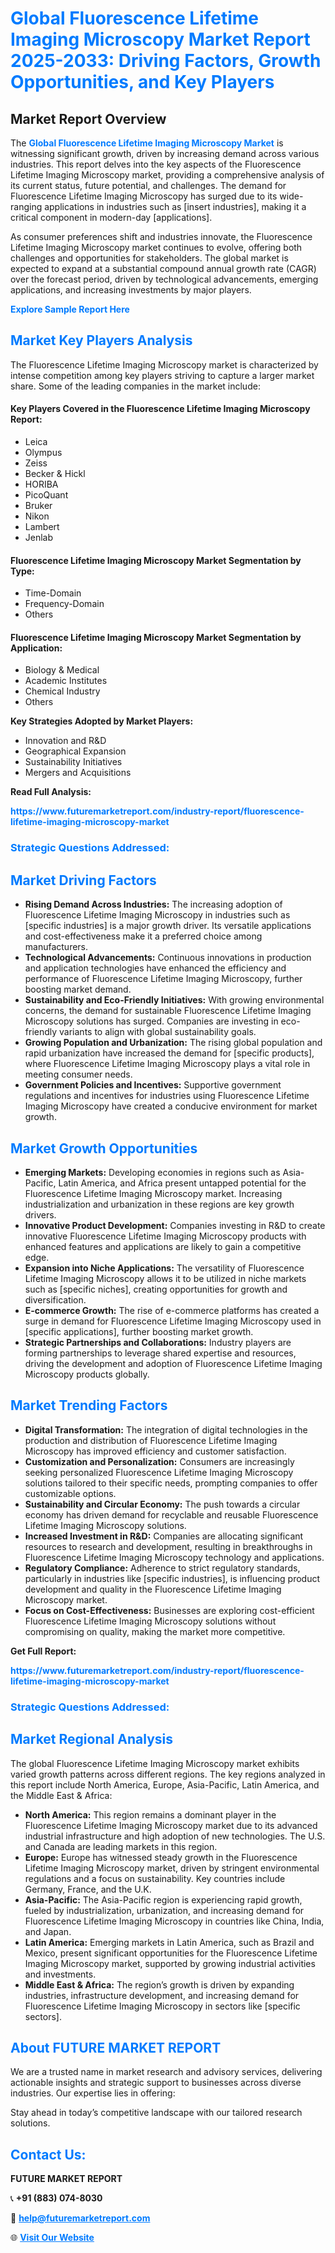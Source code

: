 <h1 style="color: #007BFF;">Global Fluorescence Lifetime Imaging Microscopy Market Report 2025-2033: Driving Factors, Growth Opportunities, and Key Players</h1>

<section id="overview">
<h2>Market Report Overview</h2>
<p>The <a href="https://www.futuremarketreport.com/industry-report/fluorescence-lifetime-imaging-microscopy-market" style="color: #007BFF; text-decoration: none;"><strong>Global Fluorescence Lifetime Imaging Microscopy Market</strong></a> is witnessing significant growth, driven by increasing demand across various industries. This report delves into the key aspects of the Fluorescence Lifetime Imaging Microscopy market, providing a comprehensive analysis of its current status, future potential, and challenges. The demand for Fluorescence Lifetime Imaging Microscopy has surged due to its wide-ranging applications in industries such as [insert industries], making it a critical component in modern-day [applications].</p>
<p>As consumer preferences shift and industries innovate, the Fluorescence Lifetime Imaging Microscopy market continues to evolve, offering both challenges and opportunities for stakeholders. The global market is expected to expand at a substantial compound annual growth rate (CAGR) over the forecast period, driven by technological advancements, emerging applications, and increasing investments by major players.</p>
</section>

<section id="overview">
<p><a href="https://www.futuremarketreport.com/request-sample/reportId=60764" style="color: #007BFF; text-decoration: none;"><strong>Explore Sample Report Here</strong></a></p>
</section>

<section id="key-players">
<h2 style="color: #007BFF;">Market Key Players Analysis</h2>
<p>The Fluorescence Lifetime Imaging Microscopy market is characterized by intense competition among key players striving to capture a larger market share. Some of the leading companies in the market include:</p>
<h4>Key Players Covered in the Fluorescence Lifetime Imaging Microscopy Report:</h4>
<ul><li>Leica</li><li>Olympus</li><li>Zeiss</li><li>Becker &amp; Hickl</li><li>HORIBA</li><li>PicoQuant</li><li>Bruker</li><li>Nikon</li><li>Lambert</li><li>Jenlab</li></ul>
<h4>Fluorescence Lifetime Imaging Microscopy Market Segmentation by Type:</h4>
<ul><li>Time-Domain</li><li>Frequency-Domain</li><li>Others</li></ul>

<h4>Fluorescence Lifetime Imaging Microscopy Market Segmentation by Application:</h4>
<ul><li>Biology &amp; Medical</li><li>Academic Institutes</li><li>Chemical Industry</li><li>Others</li></ul>
<p><strong>Key Strategies Adopted by Market Players:</strong></p>
<ul>
<li>Innovation and R&D</li>
<li>Geographical Expansion</li>
<li>Sustainability Initiatives</li>
<li>Mergers and Acquisitions</li>
</ul>
</section>

<section>
<p><strong>Read Full Analysis: </strong></p><a href="https://www.futuremarketreport.com/industry-report/fluorescence-lifetime-imaging-microscopy-market" style="color: #007BFF; text-decoration: none;"><strong>https://www.futuremarketreport.com/industry-report/fluorescence-lifetime-imaging-microscopy-market</strong></a>
<h3 style="color: #007BFF;">Strategic Questions Addressed:</h3>
</section>

<section id="driving-factors">
<h2 style="color: #007BFF;">Market Driving Factors</h2>
<ul>
<li><strong>Rising Demand Across Industries:</strong> The increasing adoption of Fluorescence Lifetime Imaging Microscopy in industries such as [specific industries] is a major growth driver. Its versatile applications and cost-effectiveness make it a preferred choice among manufacturers.</li>
<li><strong>Technological Advancements:</strong> Continuous innovations in production and application technologies have enhanced the efficiency and performance of Fluorescence Lifetime Imaging Microscopy, further boosting market demand.</li>
<li><strong>Sustainability and Eco-Friendly Initiatives:</strong> With growing environmental concerns, the demand for sustainable Fluorescence Lifetime Imaging Microscopy solutions has surged. Companies are investing in eco-friendly variants to align with global sustainability goals.</li>
<li><strong>Growing Population and Urbanization:</strong> The rising global population and rapid urbanization have increased the demand for [specific products], where Fluorescence Lifetime Imaging Microscopy plays a vital role in meeting consumer needs.</li>
<li><strong>Government Policies and Incentives:</strong> Supportive government regulations and incentives for industries using Fluorescence Lifetime Imaging Microscopy have created a conducive environment for market growth.</li>
</ul>
</section>

<section id="growth-opportunities">
<h2 style="color: #007BFF;">Market Growth Opportunities</h2>
<ul>
<li><strong>Emerging Markets:</strong> Developing economies in regions such as Asia-Pacific, Latin America, and Africa present untapped potential for the Fluorescence Lifetime Imaging Microscopy market. Increasing industrialization and urbanization in these regions are key growth drivers.</li>
<li><strong>Innovative Product Development:</strong> Companies investing in R&D to create innovative Fluorescence Lifetime Imaging Microscopy products with enhanced features and applications are likely to gain a competitive edge.</li>
<li><strong>Expansion into Niche Applications:</strong> The versatility of Fluorescence Lifetime Imaging Microscopy allows it to be utilized in niche markets such as [specific niches], creating opportunities for growth and diversification.</li>
<li><strong>E-commerce Growth:</strong> The rise of e-commerce platforms has created a surge in demand for Fluorescence Lifetime Imaging Microscopy used in [specific applications], further boosting market growth.</li>
<li><strong>Strategic Partnerships and Collaborations:</strong> Industry players are forming partnerships to leverage shared expertise and resources, driving the development and adoption of Fluorescence Lifetime Imaging Microscopy products globally.</li>
</ul>
</section>

<section id="trending-factors">
<h2 style="color: #007BFF;">Market Trending Factors</h2>
<ul>
<li><strong>Digital Transformation:</strong> The integration of digital technologies in the production and distribution of Fluorescence Lifetime Imaging Microscopy has improved efficiency and customer satisfaction.</li>
<li><strong>Customization and Personalization:</strong> Consumers are increasingly seeking personalized Fluorescence Lifetime Imaging Microscopy solutions tailored to their specific needs, prompting companies to offer customizable options.</li>
<li><strong>Sustainability and Circular Economy:</strong> The push towards a circular economy has driven demand for recyclable and reusable Fluorescence Lifetime Imaging Microscopy solutions.</li>
<li><strong>Increased Investment in R&D:</strong> Companies are allocating significant resources to research and development, resulting in breakthroughs in Fluorescence Lifetime Imaging Microscopy technology and applications.</li>
<li><strong>Regulatory Compliance:</strong> Adherence to strict regulatory standards, particularly in industries like [specific industries], is influencing product development and quality in the Fluorescence Lifetime Imaging Microscopy market.</li>
<li><strong>Focus on Cost-Effectiveness:</strong> Businesses are exploring cost-efficient Fluorescence Lifetime Imaging Microscopy solutions without compromising on quality, making the market more competitive.</li>
</ul>
</section>

<section>
<p><strong>Get Full Report: </strong></p><a href="https://www.futuremarketreport.com/industry-report/fluorescence-lifetime-imaging-microscopy-market" style="color: #007BFF; text-decoration: none;"><strong>https://www.futuremarketreport.com/industry-report/fluorescence-lifetime-imaging-microscopy-market</strong></a>
<h3 style="color: #007BFF;">Strategic Questions Addressed:</h3>
</section>


<section id="regional-analysis">
<h2 style="color: #007BFF;">Market Regional Analysis</h2>
<p>The global Fluorescence Lifetime Imaging Microscopy market exhibits varied growth patterns across different regions. The key regions analyzed in this report include North America, Europe, Asia-Pacific, Latin America, and the Middle East & Africa:</p>
<ul>
<li><strong>North America:</strong> This region remains a dominant player in the Fluorescence Lifetime Imaging Microscopy market due to its advanced industrial infrastructure and high adoption of new technologies. The U.S. and Canada are leading markets in this region.</li>
<li><strong>Europe:</strong> Europe has witnessed steady growth in the Fluorescence Lifetime Imaging Microscopy market, driven by stringent environmental regulations and a focus on sustainability. Key countries include Germany, France, and the U.K.</li>
<li><strong>Asia-Pacific:</strong> The Asia-Pacific region is experiencing rapid growth, fueled by industrialization, urbanization, and increasing demand for Fluorescence Lifetime Imaging Microscopy in countries like China, India, and Japan.</li>
<li><strong>Latin America:</strong> Emerging markets in Latin America, such as Brazil and Mexico, present significant opportunities for the Fluorescence Lifetime Imaging Microscopy market, supported by growing industrial activities and investments.</li>
<li><strong>Middle East & Africa:</strong> The region’s growth is driven by expanding industries, infrastructure development, and increasing demand for Fluorescence Lifetime Imaging Microscopy in sectors like [specific sectors].</li>
</ul>
</section>

<footer>
<h2 style="color: #007BFF;">About FUTURE MARKET REPORT</h2>
<p>We are a trusted name in market research and advisory services, delivering actionable insights and strategic support to businesses across diverse industries. Our expertise lies in offering:</p>

<p>Stay ahead in today’s competitive landscape with our tailored research solutions.</p>

<h2 style="color: #007BFF;">Contact Us:</h2>
<p><strong>FUTURE MARKET REPORT</strong></p>
<p>📞 <strong>+91 (883) 074-8030</strong></p>
<p>📧 <strong><a href="mailto:help@futuremarketreport.com" style="color: #007BFF;">help@futuremarketreport.com</a></strong></p>
<p>🌐 <strong><a href="https://www.futuremarketreport.com/" style="color: #007BFF;">Visit Our Website</a></strong></p>
</footer>
